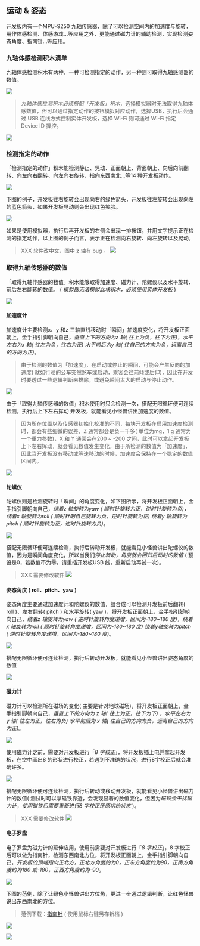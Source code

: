 ## 运动 & 姿态

开发板内有一个MPU-9250 九轴传感器，除了可以检测空间内的加速度与旋转，用作体感检测、体感游戏...等应用之外，更能通过磁力计的辅助检测，实现检测姿态角度、指南针...等应用。

### 九轴体感检测积木清单

九轴体感检测积木有两种，一种可检测指定的动作，另一种则可取得九轴感测器的数值。

![](mpu9250/upload_18c7a52b17ac3acd71b2e3e17dace35c.png)

> *九轴体感检测积木必须搭配「开发板」积木*，选择模拟器时无法取得九轴体感数值，但可以通过指定动作的按钮模拟对应动作，选择USB，执行后会通过 USB 连线方式控制实体开发板，选择 Wi-Fi 则可通过 Wi-Fi 指定 Device ID 操控。

![](mpu9250/upload_0cc551d1867973ce68e94649ceaba3ab.png)

### 检测指定的动作

「检测指定的动作」积木能检测静止、晃动、正面朝上、背面朝上、向后向前翻转、向左向右翻转、向左向右旋转、指向东西南北...等14 种开发板动作。

![](mpu9250/mpu9250-03.jpg)

下图的例子，开发板往右旋转会出现向右的绿色箭头，开发板往左旋转会出现向左的蓝色箭头，如果开发板晃动则会出现红色笑脸。

![](mpu9250/upload_53b4a76c4c94b0f3c80d1a2a84509995.png)

如果是使用模拟器，执行后再开发板的右侧会出现一排按钮，并用文字提示正在检测的指定动作，以上图的例子而言，表示正在检测向右旋转、向左旋转以及晃动。

> XXX 软件改中文，图中 z 轴有 bug 。
![](mpu9250/mpu9250-05.jpg)

### 取得九轴传感器的数值

「取得九轴传感器的数值」积木能够取得加速度、磁力计、陀螺仪以及水平旋转、前后左右翻转的数值。 ( *模拟器无法模拟此块积木，必须使用实体开发板* )

![](mpu9250/upload_31462f76d59803041678d44ab7320a02.png)

#### 加速度计

加速度计主要检测x、y 和z 三轴直线移动时「瞬间」加速度变化，将开发板正面朝上，金手指引脚朝向自己，*垂直上下的方向为z 轴( 往上为负，往下为正)，水平左右为x 轴( 往左为负，往右为正) 水平前后为y 轴( 往自己的方向为负，远离自己的方向为正)*。

> 由于检测的数值为「加速度」，在启动或停止的瞬间，可能会产生反向的加速度( 就如行驶的公车突然煞车或启动，乘客会往前倾或后仰)，因此在开发时要透过一些逻辑判断来排除，或避免瞬间太大的启动与停止动作。

![](mpu9250/mpu9250-07.jpg)

由于「取得九轴传感器的数值」积木使用时只会检测一次，搭配无限循环便可连续检测，执行后上下左右挥动 开发板，就能看见小怪兽讲出加速度的数值。

> 因为所在位置以及传感器初始化校准的不同，每块开发板在启用加速度检测时，都会有些细微的误差，Z 通常都会是负一千多( 单位为mg，1 g 通常为一个重力参数)，X 和 Y 通常会在200 ~ -200 之间，此时可以拿起开发板上下左右挥动，就会看见数值发生变化，由于所检测的数值为「加速度」，因此当开发板没有移动或等速移动的时候，加速度会保持在一个稳定的数值区间内。

![](mpu9250/upload_adc1df866d899ff6c826881e5724c6f2.gif)

#### 陀螺仪

陀螺仪则是检测旋转时「瞬间」的角度变化，如下图所示，将开发板正面朝上，金手指引脚朝向自己，*绕着z 轴旋转为yaw ( 顺时针旋转为正，逆时针旋转为负)，绕着x 轴旋转为roll ( 顺时针朝自己旋转为负，逆时针旋转为正) 绕着y 轴旋转为pitch ( 顺时针旋转为正，逆时针旋转为负)*。

![](mpu9250/upload_f33a260fb25110b8707be947e7f91db1.jpg)

搭配无限循环便可连续检测，执行后转动开发板，就能看见小怪兽讲出陀螺仪的数值，因为是瞬间角度变化，所以当我们*停止转动，角度就会回归启动时的数值* ( 预设是0，若数值不为零，请重插开发板USB 线，重新启动再试一次)。
>XXX 需要修改软件
![](mpu9250/mpu9250-10.gif)

#### 姿态角度 ( roll、pitch、yaw )

姿态角度主要通过加速度计和陀螺仪的数值，组合成可以检测开发板前后翻转( roll )、左右翻转( pitch ) 和水平旋转( yaw )，将开发板正面朝上，金手指引脚朝向自己，*绕着z 轴旋转为yaw ( 逆时针旋转角度递增，区间为-180~180 度)，绕着x 轴旋转为roll ( 顺时针旋转角度递增，区间为-180~180 度) 绕着y轴旋转为pitch ( 逆时针旋转角度递增，区间为-180~180 度)*。

![](mpu9250/upload_a5db6cd2569365f61ccfd2d15b87add1.jpg)

搭配无限循环便可连续检测，执行后转动开发板，就能看见小怪兽讲出姿态角度的数值

![](mpu9250/upload_0ec13f302c1e1893b1f0ff6cf003f514.gif)

#### 磁力计

磁力计可以检测所在磁场的变化( 主要是针对地球磁场)，将开发板正面朝上，金手指引脚朝向自己，*垂直上下的方向为 z 轴( 往上为正，往下为下) ，水平左右为 y 轴( 往左为正，往右为负) 水平前后为 x 轴( 往自己的方向为负，远离自己的方向为正)*。

![](mpu9250/mpu9250-11.jpg)

使用磁力计之前，需要对开发板进行「*8 字校正*」，将开发板插上电并拿起开发板，在空中画出8 的形状进行校正，若遇到不准确的状况，进行8字校正后就会准确许多。

![](mpu9250/mpu9250-12.jpg)

搭配无限循环便可连续检测，执行后转动或移动开发板，就能看见小怪兽讲出磁力计的数值( 测试时可以拿磁铁靠近，会发现显著的数值变化，但因为*磁铁会干扰磁力计，使用磁铁后需要重新进行8 字校正还原初始状态* )。

>XXX 需要修改软件
![](mpu9250/mpu9250-13.gif)

#### 电子罗盘

电子罗盘为磁力计的延伸应用，使用前需要对开发板进行「*8 字校正*」，8 字校正后可以做为指南针，检测东西南北方位，将开发板正面朝上，金手指引脚朝向自己，*开发板的顶端指向正北方，正北方角度约为0，正东方角度约为90，正南方角度约为180 或-180，正西方角度约为-90*。

![](mpu9250/mpu9250-14.jpg)

下图的范例，除了让绿色小怪兽讲出方位角，更进一步通过逻辑判断，让红色怪兽说出东西南北的方位。

> 范例下载：[指南针](mpu9250/mpu9250-sample-01.json#_blank) ( 使用鼠标右键另存新档 )

![](mpu9250/mpu9250-16.gif)

![](mpu9250/upload_d03b524811b53e6aad51ddd14be958ab.png)
